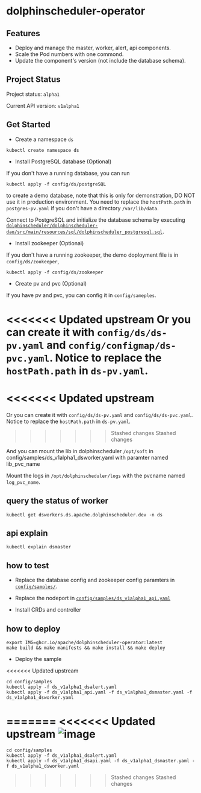 <!--
  ~ Licensed to the Apache Software Foundation (ASF) under one
  ~ or more contributor license agreements.  See the NOTICE file
  ~ distributed with this work for additional information
  ~ regarding copyright ownership.  The ASF licenses this file
  ~ to you under the Apache License, Version 2.0 (the
  ~ "License"); you may not use this file except in compliance
  ~ with the License.  You may obtain a copy of the License at
  ~
  ~   http://www.apache.org/licenses/LICENSE-2.0
  ~
  ~ Unless required by applicable law or agreed to in writing,
  ~ software distributed under the License is distributed on an
  ~ "AS IS" BASIS, WITHOUT WARRANTIES OR CONDITIONS OF ANY
  ~ KIND, either express or implied.  See the License for the
  ~ specific language governing permissions and limitations
  ~ under the License.
-->

# dolphinscheduler-operator

## Features

- Deploy and manage the master, worker, alert, api components.
- Scale the Pod numbers with one commond.
- Update the component's version (not include the database schema).

## Project Status

Project status: `alpha1`

Current API version: `v1alpha1`

## Get Started

- Create a namespace `ds`

```shell
kubectl create namespace ds
```

- Install PostgreSQL database (Optional)

If you don't have a running database, you can run 
```shell
kubectl apply -f config/ds/postgreSQL
```

to create a demo database, note that this is only for demonstration, DO NOT use it in production environment.
You need to replace the `hostPath.path` in `postgres-pv.yaml` if you don't have a directory `/var/lib/data`.

Connect to PostgreSQL and initialize the database schema by executing
[`dolphinscheduler/dolphinscheduler-dao/src/main/resources/sql/dolphinscheduler_postgresql.sql`](https://github.com/apache/dolphinscheduler/blob/dev/dolphinscheduler-dao/src/main/resources/sql/dolphinscheduler_postgresql.sql).

- Install zookeeper (Optional)

If you don't have a running zookeeper, the demo doployment file is in `config/ds/zookeeper`,

```shell
kubectl apply -f config/ds/zookeeper
```


- Create pv and pvc (Optional)

If you have pv and pvc, you can config it in `config/sameples`.

<<<<<<< Updated upstream
Or you can create it with `config/ds/ds-pv.yaml` and `config/configmap/ds-pvc.yaml`.
Notice to replace the `hostPath.path` in `ds-pv.yaml`.
=======
<<<<<<< Updated upstream
=======
Or you can create it with `config/ds/ds-pv.yaml` and `config/ds/ds-pvc.yaml`.
Notice to replace the `hostPath.path` in `ds-pv.yaml`.
>>>>>>> Stashed changes
>>>>>>> Stashed changes

And you can mount the lib in dolphinscheduler `/opt/soft`  in config/samples/ds_v1alpha1_dsworker.yaml with paramter named lib_pvc_name

Mount the logs in `/opt/dolphinscheduler/logs` with the pvcname named `log_pvc_name`.


## query the status of worker

```shell
kubectl get dsworkers.ds.apache.dolphinscheduler.dev -n ds
```


## api explain

```shell
kubectl explain dsmaster
```

## how to test

* Replace the database config and zookeeper config paramters in [`config/samples/`](./config/samples/).

* Replace the nodeport in [`config/samples/ds_v1alpha1_api.yaml`](./config/samples/ds_v1alpha1_dsapi.yaml)

* Install CRDs and controller


## how to deploy

```shell
export IMG=ghcr.io/apache/dolphinscheduler-operator:latest
make build && make manifests && make install && make deploy
```

* Deploy the sample

<<<<<<< Updated upstream
```shell
cd config/samples
kubectl apply -f ds_v1alpha1_dsalert.yaml
kubectl apply -f ds_v1alpha1_api.yaml -f ds_v1alpha1_dsmaster.yaml -f ds_v1alpha1_dsworker.yaml
```
=======
<<<<<<< Updated upstream
 ![image](https://user-images.githubusercontent.com/7134124/171322789-86adfaac-57ad-4e8e-b092-8704b84d20c3.png)
=======
```shell
cd config/samples
kubectl apply -f ds_v1alpha1_dsalert.yaml
kubectl apply -f ds_v1alpha1_dsapi.yaml -f ds_v1alpha1_dsmaster.yaml -f ds_v1alpha1_dsworker.yaml
```
>>>>>>> Stashed changes
>>>>>>> Stashed changes
